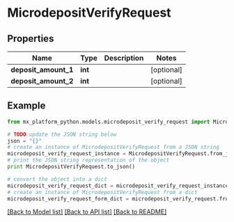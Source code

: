 # MicrodepositVerifyRequest


## Properties
Name | Type | Description | Notes
------------ | ------------- | ------------- | -------------
**deposit_amount_1** | **int** |  | [optional] 
**deposit_amount_2** | **int** |  | [optional] 

## Example

```python
from mx_platform_python.models.microdeposit_verify_request import MicrodepositVerifyRequest

# TODO update the JSON string below
json = "{}"
# create an instance of MicrodepositVerifyRequest from a JSON string
microdeposit_verify_request_instance = MicrodepositVerifyRequest.from_json(json)
# print the JSON string representation of the object
print MicrodepositVerifyRequest.to_json()

# convert the object into a dict
microdeposit_verify_request_dict = microdeposit_verify_request_instance.to_dict()
# create an instance of MicrodepositVerifyRequest from a dict
microdeposit_verify_request_form_dict = microdeposit_verify_request.from_dict(microdeposit_verify_request_dict)
```
[[Back to Model list]](../README.md#documentation-for-models) [[Back to API list]](../README.md#documentation-for-api-endpoints) [[Back to README]](../README.md)


